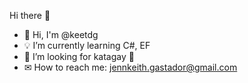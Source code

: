 Hi there 👋

- 👋 Hi, I'm @keetdg
- 💡 I’m currently learning C#, EF
- 🍻 I’m looking for katagay 🙏
- ✉ How to reach me:  <a href="https://mail.google.com/mail/u/0/?tab=rm&ogbl#inbox">jennkeith.gastador@gmail.com</a>   

